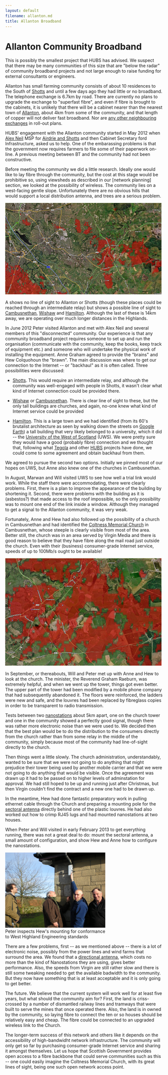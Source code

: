 ```yaml
---
layout: default
filename: allanton.md
title: Allanton Broadband
---
```


<style>
  .tegola-title h1 {
     padding-bottom: 0px;
     margin-bottom: 0px;
  }
  .tegola-title h4 {
     padding-top: 0px;
     margin-top: 0px;
     margin-bottom: 10px;
  }
</style>

Allanton Community Broadband
============================
This is possibly the smallest project that HUBS has advised.  We
suspect that there may be many communities of this size that are
"below the radar" of community broadband projects and not large enough
to raise funding for external consultants or engineers. 


Allanton has small farming community consists of about 10 residences to the South of
[Shotts] and until a few days ago they had little or no broadband.  The telephone exchange is 6.7km by road.  There are currently
no plans to upgrade the exchange  to "superfast fibre", and even if fibre is brought to the
cabinets, it is unlikely that there will be a cabinet nearer than the
nearest town of [Allanton], about 4km from some of the community, and
that length of copper will not deliver fast broadband. Nor are [any
other neighbouring exchanges] in roll-out plans.

HUBS' engagement with the Allanton community started in May 2012 when
[Alex Neil] MSP for [Airdrie and Shotts] and then Cabinet Secretary
ford Infrastructure, asked us to help.  One of the embarassing
problems is that the government now requires farmers to file some of
their paperwork on-line. A previous meeting between BT and the
community had not been constructive.


Before meeting the community we did a little research. Ideally one would like to lay fibre through the community, but the
cost at this stage would be prohibitive so, using viewsheds as described in our [network
planning] section, we looked at the
possibility of wireless.  The community lies on a west-facing gentle
slope. Unfortunately there are no obvious hills that would support a
local distribution antenna, and trees are a serious problem.  

<div class="image-float-right">
  <a href="anne-viewshed.png">
    <img src="anne-viewshed-small.png" alt="Viewshed from Anne's
  house" />
  </a>
</div>

A shows no line of sight to Allanton or Shotts (though these places
could be reached through an intermediate relay) but shows a possible
line of sight to [Cambusnethan], [Wishaw] and [Hamilton]. Although the
last of these is 14km away, we are operating over much longer
distances in the Highlands.

In June 2012 Peter visited Allanton and met with Alex Neil and several
members of this 
"disconnected" community.  Our experience is that any community
broadband project requires someone to set up and run the organisation
(communicate with the community, keep the books, keep track of
equipment etc.) and someone who will undertake the physical work of
installing the equipment.  Anne Graham agreed to provide the "brains"
and Hew Colquohoun the "brawn".  The main discussion was where to get
our connection to the Internet -- or "backhaul" as it is often
called.  Three possibilities were discussed:

* [Shotts].  This would require an intermediate relay, and although the
  community was well-engaged with people in Shotts, it wasn't clear
  what kind of Internet connection could be provided there.

* [Wishaw] or [Cambusnethan].  There is clear line of sight to these, but
  the only tall buildings are churches,  and again, no-one knew what
  kind of Internet service could be provided

* [Hamilton]. This is a large town and we had identified (from its 60's
  brutalist architecture as seen by walking down the streets on [Google Earth]) a tall building that very likely belonged to a
  university, which it did -- the [University of the West of Scotland] (UWS).  We
  were pretty sure they would have a good (probably fibre) connection
  and we thought that, following what [Tegola] and other [HUBS] projects have
  done, we could come to some agreement and obtain backhaul from them.

We agreed to pursue the second two options.  Initially we pinned most
of our hopes on UWS, but Anne also knew one of the churches in
Cambusnethan.  

In August, Marwan and Will visited UWS to see how well a trial link
would work.  While the staff there were accommodating, there were
clearly problems.  First, there is a plan to improve the appearance of the
building by shortening it.  Second, there were problems with the
building as it is (asbestos?) that made access to the roof impossible, so the
only possibility was to mount one end of the link inside a window.
Although they managed to get a signal to the Allanton community, it
was very weak.  

Fortunately, Anne and Hew had also followed up the possibility of a
church in Cambusnethan and had identified the [Coltness Memorial
Church] in Cambusnethan, whose steeple is clearly visible from most of
the area. Better still, the church was in an area served by Virgin
Media and there is good reason to believe that they have fibre along
the mail road just outside the church. Even with their (business)
consumer-grade Internet service, speeds of up to 100Mb/s ought to be
available!

<div class="image-float-right">
  <a href="coltness-viewshed.png">
    <img src="coltness-viewshed-small.png" alt="Viewshed from the
  Coltness Memorial Church" />
  </a>
</div>

In September, or thereabouts, Will and Peter met up with Anne and Hew
to look at the church. The minister, the Reverend Graham Raeburn, was
extremely helpful, and when we went up the tower, things got even
better. The upper part of the tower had been modified by a mobile
phone company that had subsequently abandoned it.  The floors were
reinforced, the ladders were new and safe, and the louvres had been
replaced by fibreglass copies in order to be transparent to radio
transmission.

Tests between two [nanostations] about 5km apart, one on the church
tower and one in the community showed a perfectly good signal, though
there was rather more electronic noise than we were used to.  We
decided then that the best plan would be to do the distribution to the
consumers directly from the church rather than from some relay in the
middle of the community, simply because most of the community had
line-of-sight directly to the church.

Then things went a little slowly.  The church administration,
understandably, wanted to be sure that we were not going to do
anything that might prejudice their tower being used by another mobile
carrier and that we were not going to do anything that would be
visible. Once the agreement was drawn up it had to be passed on to
higher levels of adminstation for approval.  We had still hoped to be
up and running just after Christmas, but then Virgin couldn't find the
contract and a new one had to be drawn up.

In the meantime, Hew had done fantastic preparatory work in pulling ethernet cable
through the Church and preparing a mounting pole for the [sectoral
antenna] directly behind one of the plastic louvres.  He had also
worked out how to crimp RJ45 lugs and had mounted nanostations at two
houses.  

When Peter and Will visited in early February 2013 to get everything running, there was not a
great deal to do: mount the sectoral antenna, a small amount of
configuration,  and show Hew and Anne how
to configure the nanostations.  

<div class="image-float-right"> 
    <img src="willpeterhewrobin.jpg" width="320" alt="Will, Peter, Hew and Robin"/><br/>
    Peter inspects Hew's mounting for conformance <br/> to West Highland
    Engineering standards
</div>

There are a few problems, first -- as we mentioned above -- there is a
lot of electronic noise, possibly from the power lines and wind farms
that surround the area. We found that a [directional antenna], which
costs no more than the kind of Nanostations they are using, gives better
performance.  Also, the speeds from Virgin are still rather slow and
there is still some tweaking needed to get the available badwidth to
the community.  But they now have something that is at least
acceptable and it is only going to get better.

The future.  We believe that the current system will work well for
at least five years, but what should the community aim for?  First,
the land is criss-crossed by a number of dismantled railway lines and
tramways that were built to serve the mines that once operated there.
Also, the land is in owned by the community, so laying fibre to connect the ten
or so houses should be relatively easy and cheap.  The fibre could be
connected to an upgraded wireless link to the Church.

The longer-term success of this network and others like it depends on
the accessibility of high-bandwidht network infrastructure. The
community will only get so far by purchasing consumer-grade Internet
service and sharing it amongst themselves. Let us hope that Scottish
Government provides open access to a fibre backbone that could serve
communities such as this -- one could easily imagine the Coltness
Memorial Church, with its great lines of sight, being one such open
network access point.


[Alex Neil]: http://en.wikipedia.org/wiki/Alex_Neil_(politician)
[Airdrie and Shotts]: http://en.wikipedia.org/wiki/Airdrie_and_Shotts_(Scottish_Parliament_constituency)
[Shotts]: http://en.wikipedia.org/wiki/Shotts
[Allanton]: http://en.wikipedia.org/wiki/Allanton,_North_Lanarkshire
[Cambusnethan]: http://en.wikipedia.org/wiki/Cambusnethan
[Wishaw]: http://en.wikipedia.org/wiki/Wishaw
[Hamilton]: http://en.wikipedia.org/wiki/Hamilton,_South_Lanarkshire
[University of the West of Scotland]: http://www.uws.ac.uk/home/
[Tegola]:  /tegola-history.html
[HUBS]: /index.html
[Coltness Memorial Church]: http://www.coltness-memorial.org.uk/Coltness_Memorial_Church/Home.html
[nanostations]: http://www.ubnt.com/airmax#nanostationm
[sectoral antenna]: http://dl.ubnt.com/AirMax5GSectors.pdf
[directional antenna]: http://dl.ubnt.com/datasheets/nanobridgem/nbm_ds_web.pdf
[Google Earth]: http://www.google.co.uk/intl/en_uk/earth/index.html
[any other neighbouring exchanges]: rolloutplans.html

